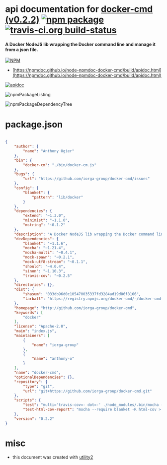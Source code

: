 # api documentation for  [docker-cmd (v0.2.2)](http://github.com/iorga-group/docker-cmd)  [![npm package](https://img.shields.io/npm/v/npmdoc-docker-cmd.svg?style=flat-square)](https://www.npmjs.org/package/npmdoc-docker-cmd) [![travis-ci.org build-status](https://api.travis-ci.org/npmdoc/node-npmdoc-docker-cmd.svg)](https://travis-ci.org/npmdoc/node-npmdoc-docker-cmd)
#### A Docker NodeJS lib wrapping the Docker command line and manage it from a json file.

[![NPM](https://nodei.co/npm/docker-cmd.png?downloads=true&downloadRank=true&stars=true)](https://www.npmjs.com/package/docker-cmd)

- [https://npmdoc.github.io/node-npmdoc-docker-cmd/build/apidoc.html](https://npmdoc.github.io/node-npmdoc-docker-cmd/build/apidoc.html)

[![apidoc](https://npmdoc.github.io/node-npmdoc-docker-cmd/build/screenCapture.buildCi.browser.%252Ftmp%252Fbuild%252Fapidoc.html.png)](https://npmdoc.github.io/node-npmdoc-docker-cmd/build/apidoc.html)

![npmPackageListing](https://npmdoc.github.io/node-npmdoc-docker-cmd/build/screenCapture.npmPackageListing.svg)

![npmPackageDependencyTree](https://npmdoc.github.io/node-npmdoc-docker-cmd/build/screenCapture.npmPackageDependencyTree.svg)



# package.json

```json

{
    "author": {
        "name": "Anthony Ogier"
    },
    "bin": {
        "docker-cm": "./bin/docker-cm.js"
    },
    "bugs": {
        "url": "https://github.com/iorga-group/docker-cmd/issues"
    },
    "config": {
        "blanket": {
            "pattern": "lib/docker"
        }
    },
    "dependencies": {
        "extend": "~1.3.0",
        "minimist": "~1.1.0",
        "mstring": "~0.1.2"
    },
    "description": "A Docker NodeJS lib wrapping the Docker command line and manage it from a json file.",
    "devDependencies": {
        "blanket": "~1.1.6",
        "mocha": "~1.21.4",
        "mocha-multi": "~0.4.1",
        "mock-spawn": "~0.2.1",
        "mock-utf8-stream": "~0.1.1",
        "should": "~4.0.4",
        "sinon": "~1.10.3",
        "travis-cov": "~0.2.5"
    },
    "directories": {},
    "dist": {
        "shasum": "033db96d0c105470035337fd3284ad19d86f8166",
        "tarball": "https://registry.npmjs.org/docker-cmd/-/docker-cmd-0.2.2.tgz"
    },
    "homepage": "http://github.com/iorga-group/docker-cmd",
    "keywords": [
        "docker"
    ],
    "license": "Apache-2.0",
    "main": "index.js",
    "maintainers": [
        {
            "name": "iorga-group"
        },
        {
            "name": "anthony-o"
        }
    ],
    "name": "docker-cmd",
    "optionalDependencies": {},
    "repository": {
        "type": "git",
        "url": "git+https://github.com/iorga-group/docker-cmd.git"
    },
    "scripts": {
        "test": "multi='travis-cov=- dot=-' ./node_modules/.bin/mocha --require blanket -R mocha-multi",
        "test-html-cov-report": "mocha --require blanket -R html-cov > coverage.html"
    },
    "version": "0.2.2"
}
```



# misc
- this document was created with [utility2](https://github.com/kaizhu256/node-utility2)

